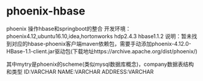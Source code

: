 # phoenix-hbase
phoenix 操作hbase和springboot的整合
开发环境：phoenix4.12,ubuntu16.10,idea,hortonworks hdp2.4.3 hbase1.1.2
说明：暂未找到对应的hbase-phoenix客户端maven依赖包，需要手动添加phoenix-4.12.0-HBase-1.1-client.jar驱动包(下载地址https://archive.apache.org/dist/phoenix/)

其中mytry是phoenix的scheme(类似mysql数据库概念)，company数据表结构和类型
ID:VARCHAR
NAME:VARCHAR
ADDRESS:VARCHAR



